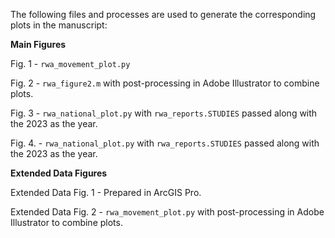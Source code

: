 The following files and processes are used to generate the corresponding plots in the manuscript:

**Main Figures**

Fig. 1 - `rwa_movement_plot.py`

Fig. 2 - `rwa_figure2.m` with post-processing in Adobe Illustrator to combine plots.

Fig. 3 - `rwa_national_plot.py` with `rwa_reports.STUDIES` passed along with the 2023 as the year.

Fig. 4. - `rwa_national_plot.py` with `rwa_reports.STUDIES` passed along with the 2023 as the year.


**Extended Data Figures**

Extended Data Fig. 1 - Prepared in ArcGIS Pro.

Extended Data Fig. 2 - `rwa_movement_plot.py` with post-processing in Adobe Illustrator to combine plots.